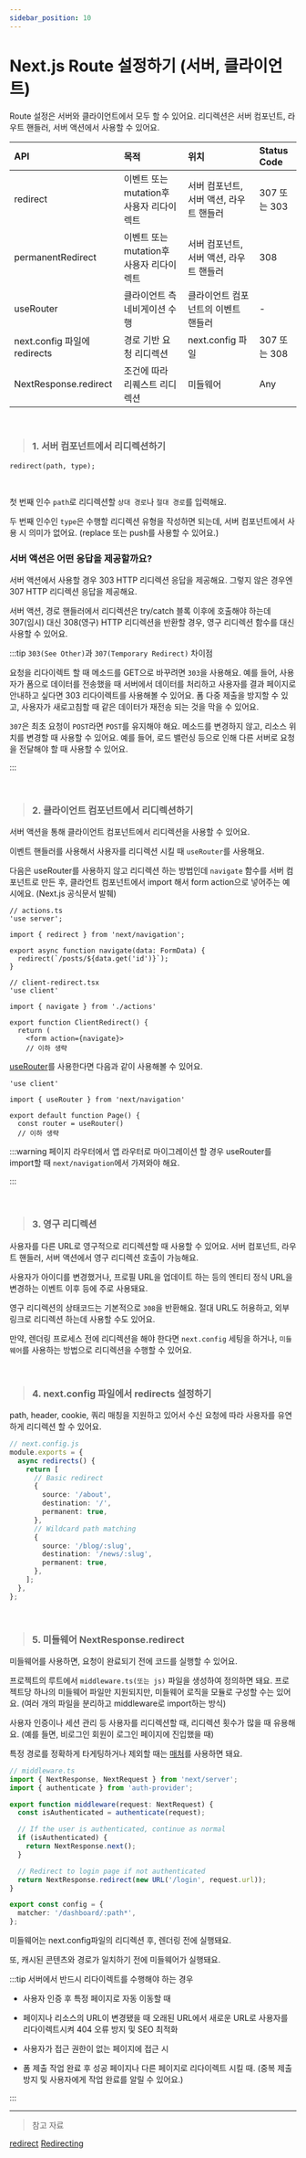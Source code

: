 ```yaml
---
sidebar_position: 10
---
```


# Next.js Route 설정하기 (서버, 클라이언트)

Route 설정은 서버와 클라이언트에서 모두 할 수 있어요.
리디렉션은 서버 컴포넌트, 라우트 핸들러, 서버 액션에서 사용할 수 있어요.

| API                          | 목적                                     | 위치                                    | Status Code  |
| :--------------------------- | :--------------------------------------- | :-------------------------------------- | :----------- |
| redirect                     | 이벤트 또는 mutation후 사용자 리다이렉트 | 서버 컴포넌트, 서버 액션, 라우트 핸들러 | 307 또는 303 |
| permanentRedirect            | 이벤트 또는 mutation후 사용자 리다이렉트 | 서버 컴포넌트, 서버 액션, 라우트 핸들러 | 308          |
| useRouter                    | 클라이언트 측 네비게이션 수행            | 클라이언트 컴포넌트의 이벤트 핸들러     | -            |
| next.config 파일에 redirects | 경로 기반 요청 리디렉션                  | next.config 파일                        | 307 또는 308 |
| NextResponse.redirect        | 조건에 따라 리퀘스트 리디렉션            | 미들웨어                                | Any          |

<br/>

> ### **1. 서버 컴포넌트에서 리디렉션하기**

```tsx
redirect(path, type);
```

<br/>

첫 번째 인수 `path`로 리디렉션할 `상대 경로`나 `절대 경로`를 입력해요.

두 번째 인수인 `type`은 수행할 리디렉션 유형을 작성하면 되는데, 서버 컴포넌트에서 사용 시 의미가 없어요. (replace 또는 push를 사용할 수 있어요.)

### 서버 액션은 어떤 응답을 제공할까요?

서버 액션에서 사용할 경우 303 HTTP 리디렉션 응답을 제공해요.
그렇지 않은 경우엔 307 HTTP 리디렉션 응답을 제공해요.

서버 액션, 경로 핸들러에서 리디렉션은 try/catch 블록 이후에 호출해야 하는데 307(임시) 대신 308(영구) HTTP 리디렉션을 반환할 경우, 영구 리디렉션 함수를 대신 사용할 수 있어요.

:::tip `303(See Other)`과 `307(Temporary Redirect)` 차이점

요청을 리다이렉트 할 때 메소드를 GET으로 바꾸려면 `303`을 사용해요.
예를 들어, 사용자가 폼으로 데이터를 전송했을 때 서버에서 데이터를 처리하고 사용자를
결과 페이지로 안내하고 싶다면 303 리다이렉트를 사용해볼 수 있어요.
폼 다중 제출을 방지할 수 있고, 사용자가 새로고침할 때 같은 데이터가 재전송 되는 것을 막을 수 있어요.

`307`은 최초 요청이 `POST`라면 `POST`를 유지해야 해요.
메소드를 변경하지 않고, 리소스 위치를 변경할 때 사용할 수 있어요.
예를 들어, 로드 밸런싱 등으로 인해 다른 서버로 요청을 전달해야 할 때 사용할 수 있어요.

:::

<br/>

> ### **2. 클라이언트 컴포넌트에서 리디렉션하기**

서버 액션을 통해 클라이언트 컴포넌트에서 리디렉션을 사용할 수 있어요.

이벤트 핸들러를 사용해서 사용자를 리디렉션 시킬 때 `useRouter`를 사용해요.

다음은 useRouter를 사용하지 않고 리디렉션 하는 방법인데 `navigate` 함수를 서버 컴포넌트로 만든 후, 클라언트 컴포넌트에서 import 해서 form action으로 넣어주는 예시에요. (Next.js 공식문서 발췌)

```tsx
// actions.ts
'use server';

import { redirect } from 'next/navigation';

export async function navigate(data: FormData) {
  redirect(`/posts/${data.get('id')}`);
}
```

```tsx
// client-redirect.tsx
'use client'

import { navigate } from './actions'

export function ClientRedirect() {
  return (
    <form action={navigate}>
    // 이하 생략
```

[useRouter](https://nextjs.org/docs/app/api-reference/functions/use-router#userouter)를 사용한다면 다음과 같이 사용해볼 수 있어요.

```tsx
'use client'

import { useRouter } from 'next/navigation'

export default function Page() {
  const router = useRouter()
  // 이하 생략
```

:::warning 페이지 라우터에서 앱 라우터로 마이그레이션 할 경우
useRouter를 import할 때 `next/navigation`에서 가져와야 해요.

:::

<br/>

> ### 3. **영구 리디렉션**

사용자를 다른 URL로 영구적으로 리디렉션할 때 사용할 수 있어요.
서버 컴포넌트, 라우트 핸들러, 서버 액션에서 영구 리디렉션 호출이 가능해요.

사용자가 아이디를 변경했거나, 프로필 URL을 업데이트 하는 등의 엔티티 정식 URL을 변경하는 이벤트 이후 등에 주로 사용돼요.

영구 리디렉션의 상태코드는 기본적으로 `308`을 반환해요.
절대 URL도 허용하고, 외부 링크로 리디렉션 하는데 사용할 수도 있어요.

만약, 렌더링 프로세스 전에 리디렉션을 해야 한다면 `next.config` 세팅을 하거나, `미들웨어`를 사용하는 방법으로 리디렉션을 수행할 수 있어요.

<br/>

> ### **4. next.config 파일에서 redirects 설정하기**

path, header, cookie, 쿼리 매칭을 지원하고 있어서 수신 요청에 따라 사용자를 유연하게 리디렉션 할 수 있어요.

```ts
// next.config.js
module.exports = {
  async redirects() {
    return [
      // Basic redirect
      {
        source: '/about',
        destination: '/',
        permanent: true,
      },
      // Wildcard path matching
      {
        source: '/blog/:slug',
        destination: '/news/:slug',
        permanent: true,
      },
    ];
  },
};
```

<br/>

> ### **5. 미들웨어 NextResponse.redirect**

미들웨어를 사용하면, 요청이 완료되기 전에 코드를 실행할 수 있어요.

프로젝트의 루트에서 `middleware.ts(또는 js)` 파일을 생성하여 정의하면 돼요.
프로젝트당 하나의 미들웨어 파일만 지원되지만, 미들웨어 로직을 모듈로 구성할 수는 있어요. (여러 개의 파일을 분리하고 middleware로 import하는 방식)

사용자 인증이나 세션 관리 등 사용자를 리디렉션할 때, 리디렉션 횟수가 많을 때 유용해요. (예를 들면, 비로그인 회원이 로그인 페이지에 진입했을 때)

특정 경로를 정확하게 타게팅하거나 제외할 때는 [매처](https://nextjs.org/docs/app/building-your-application/routing/middleware#matcher)를 사용하면 돼요.

```ts
// middleware.ts
import { NextResponse, NextRequest } from 'next/server';
import { authenticate } from 'auth-provider';

export function middleware(request: NextRequest) {
  const isAuthenticated = authenticate(request);

  // If the user is authenticated, continue as normal
  if (isAuthenticated) {
    return NextResponse.next();
  }

  // Redirect to login page if not authenticated
  return NextResponse.redirect(new URL('/login', request.url));
}

export const config = {
  matcher: '/dashboard/:path*',
};
```

미들웨어는 next.config파일의 리디렉션 후, 렌더링 전에 실행돼요.

또, 캐시된 콘텐츠와 경로가 일치하기 전에 미들웨어가 실행돼요.

:::tip 서버에서 반드시 리다이렉트를 수행해야 하는 경우

- 사용자 인증 후 특정 페이지로 자동 이동할 때

- 페이지나 리소스의 URL이 변경됐을 때 오래된 URL에서 새로운 URL로 사용자를 리다이렉트시켜 404 오류 방지 및 SEO 최적화

- 사용자가 접근 권한이 없는 페이지에 접근 시

- 폼 제출 작업 완료 후 성공 페이지나 다른 페이지로 리다이렉트 시킬 때. (중복 제출 방지 및 사용자에게 작업 완료를 알릴 수 있어요.)

:::

---

> 참고 자료

[redirect](https://nextjs.org/docs/app/api-reference/functions/redirect)
[Redirecting](https://nextjs.org/docs/app/building-your-application/routing/redirecting#managing-redirects-at-scale-advanced)
